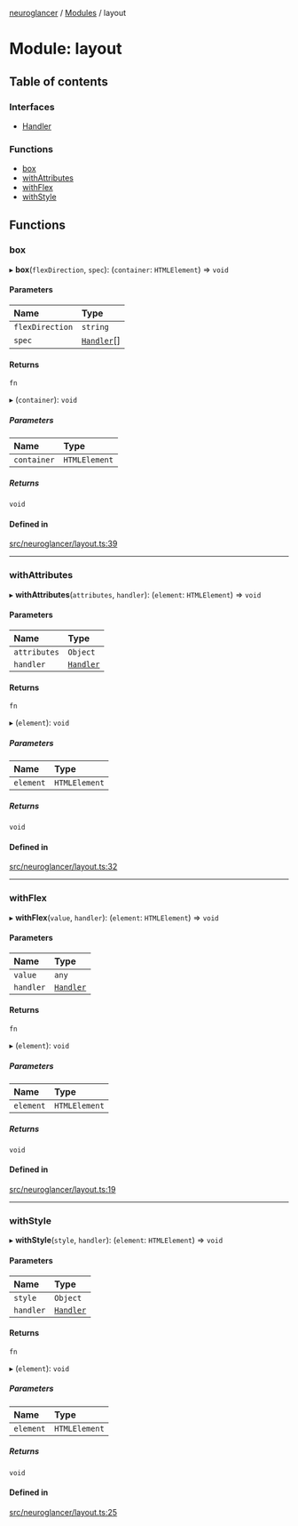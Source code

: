 [neuroglancer](../README.md) / [Modules](../modules.md) / layout

# Module: layout

## Table of contents

### Interfaces

- [Handler](../interfaces/layout.Handler.md)

### Functions

- [box](layout.md#box)
- [withAttributes](layout.md#withattributes)
- [withFlex](layout.md#withflex)
- [withStyle](layout.md#withstyle)

## Functions

### box

▸ **box**(`flexDirection`, `spec`): (`container`: `HTMLElement`) => `void`

#### Parameters

| Name | Type |
| :------ | :------ |
| `flexDirection` | `string` |
| `spec` | [`Handler`](../interfaces/layout.Handler.md)[] |

#### Returns

`fn`

▸ (`container`): `void`

##### Parameters

| Name | Type |
| :------ | :------ |
| `container` | `HTMLElement` |

##### Returns

`void`

#### Defined in

[src/neuroglancer/layout.ts:39](https://github.com/ActiveBrainAtlas2/neuroglancer/blob/8fef58ad/src/neuroglancer/layout.ts#L39)

___

### withAttributes

▸ **withAttributes**(`attributes`, `handler`): (`element`: `HTMLElement`) => `void`

#### Parameters

| Name | Type |
| :------ | :------ |
| `attributes` | `Object` |
| `handler` | [`Handler`](../interfaces/layout.Handler.md) |

#### Returns

`fn`

▸ (`element`): `void`

##### Parameters

| Name | Type |
| :------ | :------ |
| `element` | `HTMLElement` |

##### Returns

`void`

#### Defined in

[src/neuroglancer/layout.ts:32](https://github.com/ActiveBrainAtlas2/neuroglancer/blob/8fef58ad/src/neuroglancer/layout.ts#L32)

___

### withFlex

▸ **withFlex**(`value`, `handler`): (`element`: `HTMLElement`) => `void`

#### Parameters

| Name | Type |
| :------ | :------ |
| `value` | `any` |
| `handler` | [`Handler`](../interfaces/layout.Handler.md) |

#### Returns

`fn`

▸ (`element`): `void`

##### Parameters

| Name | Type |
| :------ | :------ |
| `element` | `HTMLElement` |

##### Returns

`void`

#### Defined in

[src/neuroglancer/layout.ts:19](https://github.com/ActiveBrainAtlas2/neuroglancer/blob/8fef58ad/src/neuroglancer/layout.ts#L19)

___

### withStyle

▸ **withStyle**(`style`, `handler`): (`element`: `HTMLElement`) => `void`

#### Parameters

| Name | Type |
| :------ | :------ |
| `style` | `Object` |
| `handler` | [`Handler`](../interfaces/layout.Handler.md) |

#### Returns

`fn`

▸ (`element`): `void`

##### Parameters

| Name | Type |
| :------ | :------ |
| `element` | `HTMLElement` |

##### Returns

`void`

#### Defined in

[src/neuroglancer/layout.ts:25](https://github.com/ActiveBrainAtlas2/neuroglancer/blob/8fef58ad/src/neuroglancer/layout.ts#L25)
